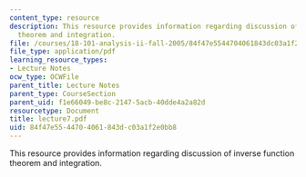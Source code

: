 ```yaml
---
content_type: resource
description: This resource provides information regarding discussion of inverse function
  theorem and integration.
file: /courses/18-101-analysis-ii-fall-2005/84f47e5544704061843dc03a1f2e0bb8_lecture7.pdf
file_type: application/pdf
learning_resource_types:
- Lecture Notes
ocw_type: OCWFile
parent_title: Lecture Notes
parent_type: CourseSection
parent_uid: f1e66049-be8c-2147-5acb-40dde4a2a82d
resourcetype: Document
title: lecture7.pdf
uid: 84f47e55-4470-4061-843d-c03a1f2e0bb8
---
```

This resource provides information regarding discussion of inverse function theorem and integration.

